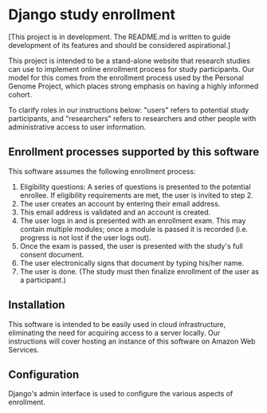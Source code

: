 Django study enrollment
=======================

[This project is in development. The README.md is written to guide development of its features and should be considered aspirational.]

This project is intended to be a stand-alone website that research studies
can use to implement online enrollment process for study participants. Our model
for this comes from the enrollment process used by the Personal Genome Project,
which places strong emphasis on having a highly informed cohort.

To clarify roles in our instructions below: "users" refers to potential study
participants, and "researchers" refers to researchers and other people with
administrative access to user information.

Enrollment processes supported by this software
-----------------------------------------------

This software assumes the following enrollment process:

1. Eligibility questions: A series of questions is presented to the potential enrollee. If eligibility requirements are met, the user is invited to step 2.
2. The user creates an account by entering their email address.
3. This email address is validated and an account is created.
4. The user logs in and is presented with an enrollment exam. This may contain multiple modules; once a module is passed it is recorded (i.e. progress is not lost if the user logs out).
5. Once the exam is passed, the user is presented with the study's full consent document.
6. The user electronically signs that document by typing his/her name.
7. The user is done. (The study must then finalize enrollment of the user as a participant.)

Installation
------------

This software is intended to be easily used in cloud infrastructure, eliminating the need for acquiring access to a server locally. Our instructions will cover hosting an instance of this software on Amazon Web Services.

Configuration
-------------

Django's admin interface is used to configure the various aspects of enrollment.
